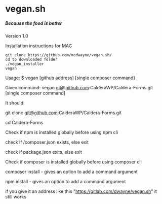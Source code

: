 # vegan.sh

##### Because the food is better

Version 1.0

Installation instructions for MAC
```
git clone https://github.com/mcdwayne/vegan.sh/
cd to downloaded folder 
./vegan_installer
vegan
```


Usage: 
$ vegan [github address] [single composer command]

Given command: 
vegan git@github.com:CalderaWP/Caldera-Forms.git [single composer command]

It should:

git clone git@github.com:CalderaWP/Caldera-Forms.git

cd Caldera-Forms

Check if npm is installed globally before using npm cli

check if /composer.json exists, else exit

check if package.json exits, else exit

Check if composer is installed globally before using composer cli

composer install - gives an option to add a command argument

npm install - gives an option to add a command argument


if you give it an address like this "https://gitlab.com/dwayne/vegan.sh" it still works


